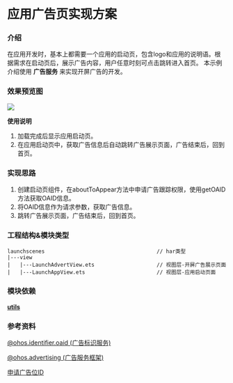
# 应用广告页实现方案

### 介绍

在应用开发时，基本上都需要一个应用的启动页，包含logo和应用的说明语。根据需求在启动页后，展示广告内容，用户任意时刻可点击跳转进入首页。 本示例介绍使用 **广告服务** 来实现开屏广告的开发。

### 效果预览图

![](../../screenshots/device/LaunchScenes.gif)

**使用说明**
1. 加载完成后显示应用启动页。
2. 在应用启动页中，获取广告信息后自动跳转广告展示页面，广告结束后，回到首页。

### 实现思路

1. 创建启动页组件，在aboutToAppear方法中申请广告跟踪权限，使用getOAID方法获取OAID信息。
2. 将OAID信息作为请求参数，获取广告信息。
3. 跳转广告展示页面，广告结束后，回到首页。

### 工程结构&模块类型

   ```
   launchscenes                                    // har类型
   |---view
   |   |---LaunchAdvertView.ets                    // 视图层-开屏广告展示页面
   |   |---LaunchAppView.ets                       // 视图层-应用启动页面
   ```

### 模块依赖

[**utils**](../../common/utils)

### 参考资料

[@ohos.identifier.oaid (广告标识服务)](https://developer.harmonyos.com/cn/docs/documentation/doc-references-V2/js-apis-oaid-0000001717643901-V2)

[@ohos.advertising (广告服务框架)](https://developer.harmonyos.com/cn/docs/documentation/doc-references-V2/js-apis-advertising-0000001795402253-V2)

[申请广告位ID](https://developer.huawei.com/consumer/cn/forum/topic/0204858516053660175)